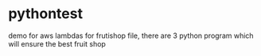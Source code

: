 # pythontest
demo for aws lambdas 
for frutishop file, there are 3 python program which will ensure the best fruit shop
